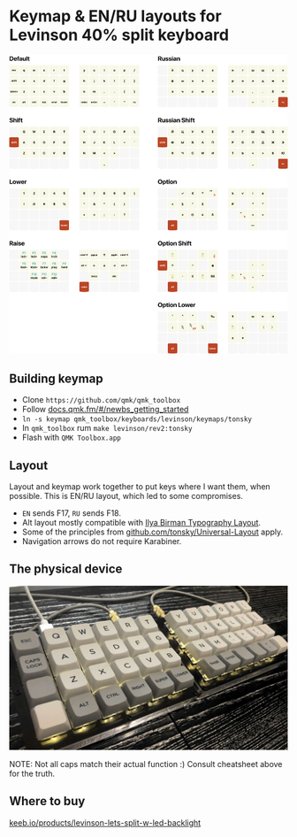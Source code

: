 # Keymap & EN/RU layouts for Levinson 40% split keyboard

<img src="./cheatsheet.png">

## Building keymap

- Clone `https://github.com/qmk/qmk_toolbox`
- Follow [docs.qmk.fm/#/newbs_getting_started](https://docs.qmk.fm/#/newbs_getting_started)
- `ln -s keymap qmk_toolbox/keyboards/levinson/keymaps/tonsky`
- In `qmk_toolbox` rum `make levinson/rev2:tonsky`
- Flash with `QMK Toolbox.app`

## Layout

Layout and keymap work together to put keys where I want them, when possible. This is EN/RU layout, which led to some compromises.

- `EN` sends F17, `RU` sends F18.
- Alt layout mostly compatible with [Ilya Birman Typography Layout](https://ilyabirman.ru/projects/typography-layout/).
- Some of the principles from [github.com/tonsky/Universal-Layout](https://github.com/tonsky/Universal-Layout) apply.
- Navigation arrows do not require Karabiner.

## The physical device

<img src="./photo.jpg">

NOTE: Not all caps match their actual function :) Consult cheatsheet above for the truth.

## Where to buy

[keeb.io/products/levinson-lets-split-w-led-backlight](https://keeb.io/products/levinson-lets-split-w-led-backlight)